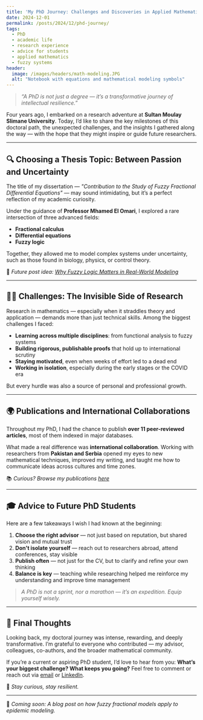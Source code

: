 ```yaml
---
title: 'My PhD Journey: Challenges and Discoveries in Applied Mathematics'
date: 2024-12-01
permalink: /posts/2024/12/phd-journey/
tags:
  - PhD
  - academic life
  - research experience
  - advice for students
  - applied mathematics
  - fuzzy systems
header:
  image: /images/headers/math-modeling.JPG
  alt: "Notebook with equations and mathematical modeling symbols"
---
```


> _“A PhD is not just a degree — it’s a transformative journey of intellectual resilience.”_

Four years ago, I embarked on a research adventure at **Sultan Moulay Slimane University**. Today, I’d like to share the key milestones of this doctoral path, the unexpected challenges, and the insights I gathered along the way — with the hope that they might inspire or guide future researchers.

---

## 🔍 Choosing a Thesis Topic: Between Passion and Uncertainty

The title of my dissertation — _"Contribution to the Study of Fuzzy Fractional Differential Equations"_ — may sound intimidating, but it’s a perfect reflection of my academic curiosity.

Under the guidance of **Professor Mhamed El Omari**, I explored a rare intersection of three advanced fields:
- **Fractional calculus**
- **Differential equations**
- **Fuzzy logic**

Together, they allowed me to model complex systems under uncertainty, such as those found in biology, physics, or control theory.

📝 _Future post idea: [Why Fuzzy Logic Matters in Real-World Modeling](#)_

---

## 🧗‍♂️ Challenges: The Invisible Side of Research

Research in mathematics — especially when it straddles theory and application — demands more than just technical skills. Among the biggest challenges I faced:

- **Learning across multiple disciplines**: from functional analysis to fuzzy systems  
- **Building rigorous, publishable proofs** that hold up to international scrutiny  
- **Staying motivated**, even when weeks of effort led to a dead end  
- **Working in isolation**, especially during the early stages or the COVID era  

But every hurdle was also a source of personal and professional growth.

---

## 🌍 Publications and International Collaborations

Throughout my PhD, I had the chance to publish **over 11 peer-reviewed articles**, most of them indexed in major databases.

What made a real difference was **international collaboration**. Working with researchers from **Pakistan and Serbia** opened my eyes to new mathematical techniques, improved my writing, and taught me how to communicate ideas across cultures and time zones.

📚 _Curious? Browse my publications [here](#)_

---

## 🎓 Advice to Future PhD Students

Here are a few takeaways I wish I had known at the beginning:

1. **Choose the right advisor** — not just based on reputation, but shared vision and mutual trust  
2. **Don't isolate yourself** — reach out to researchers abroad, attend conferences, stay visible  
3. **Publish often** — not just for the CV, but to clarify and refine your own thinking  
4. **Balance is key** — teaching while researching helped me reinforce my understanding and improve time management  

> _A PhD is not a sprint, nor a marathon — it’s an expedition. Equip yourself wisely._

---

## 👋 Final Thoughts

Looking back, my doctoral journey was intense, rewarding, and deeply transformative. I’m grateful to everyone who contributed — my advisor, colleagues, co-authors, and the broader mathematical community.

If you’re a current or aspiring PhD student, I’d love to hear from you: **What’s your biggest challenge? What keeps you going?** Feel free to comment or reach out via [email](mailto:your.email@example.com) or [LinkedIn](#).

🧠 _Stay curious, stay resilient._

---

📌 _Coming soon: A blog post on how fuzzy fractional models apply to epidemic modeling._
